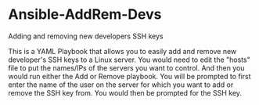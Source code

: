 # Ansible-AddRem-Devs
Adding and removing new developers SSH keys

This is a YAML Playbook that allows you to easily add and remove new developer's SSH keys to a Linux server. You would need to edit the "hosts" file to put the names/IPs of the servers you want to control. And then you would run either the Add or Remove playbook. You will be prompted to first enter the name of the user on the server for which you want to add or remove the SSH key from. You would then be prompted for the SSH key. 